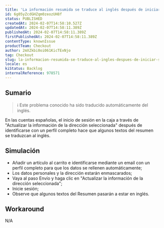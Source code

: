 ```yaml
---
title: 'La información resumida se traduce al inglés después de iniciar sesión a través de la actualización de la información de la dirección seleccionada.'
id: 6g05yZcdGHZqm0zeozUH8f
status: PUBLISHED
createdAt: 2024-02-07T14:58:10.527Z
updatedAt: 2024-02-07T14:58:11.389Z
publishedAt: 2024-02-07T14:58:11.389Z
firstPublishedAt: 2024-02-07T14:58:11.389Z
contentType: knownIssue
productTeam: Checkout
author: 2mXZkbi0oi061KicTExNjo
tag: Checkout
slug: la-informacion-resumida-se-traduce-al-ingles-despues-de-iniciar-sesion-a-traves-de-la-actualizacion-de-la-informacion-de-la-direccion-seleccionada
locale: es
kiStatus: Backlog
internalReference: 978571
---
```


## Sumario

>ℹ️ Este problema conocido ha sido traducido automáticamente del inglés.


En las cuentas españolas, el inicio de sesión en la caja a través de "Actualizar la información de la dirección seleccionada" después de identificarse con un perfil completo hace que algunos textos del resumen se traduzcan al inglés.


##

## Simulación



- Añadir un artículo al carrito e identificarse mediante un email con un perfil completo para que los datos se rellenen automáticamente;
- Los datos personales y la dirección estarán enmascarados;
- Vaya al paso Envío y haga clic en "Actualizar la información de la dirección seleccionada";
- Inicie sesión;
- Observe que algunos textos del Resumen pasarán a estar en inglés.



## Workaround


N/A




